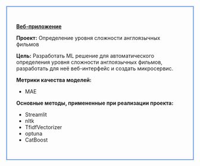 <div style="padding: 30px 25px; border: 2px #6495ed solid">
    
__[Веб-приложение]('https://denis-mukhanov-english-scors-eng-japw1k.streamlit.app/')__  

__Проект:__ Определение уровня сложности англоязычных фильмов

__Цель:__ Разработать ML решение для автоматического определения уровня сложности англоязычных фильмов, разработать для неё веб-интерфейс и создать микросервис.

__Метрики качества моделей:__
- MAE


__Основные методы, примененные при реализации проекта:__
- Streamlit
- nltk
- TfidfVectorizer
- optuna
- CatBoost    
</div>
